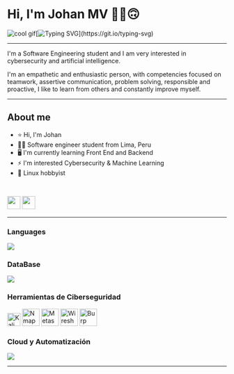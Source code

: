 # Hi, I'm Johan MV ✌🏻🙃

![cool gif](https://github.githubassets.com/images/mona-whisper.gif)[![Typing SVG](https://readme-typing-svg.herokuapp.com?font=Fira+Code&pause=1000&width=435&lines=I+like+it+programming+.+.+.)](https://git.io/typing-svg)

---
I'm a Software Engineering student and I am very interested in cybersecurity and artificial intelligence. 

I'm an empathetic and enthusiastic person, with competencies focused on teamwork, assertive communication, problem solving, responsible and proactive, I like to learn from others and constantly improve myself.  

---

## About me

- ⭐ Hi, I'm Johan  
- 🧑‍💻 Software engineer student from Lima, Peru
- 🖥️ I'm currently learning Front End and Backend
- ⚡ I'm interested Cybersecurity & Machine Learning
- 🐧 Linux hobbyist
<br>
<p>
<a href="https://www.instagram.com/johan_mv2000/"><img src="https://img.shields.io/badge/Instagram-%23E4405F.svg?style=for-the-badge&logo=Instagram&logoColor=white" style="margin-bottom: 4px;" height="30px" target="_blank"></a>
<a href="https://www.linkedin.com/in/johan-ra%C3%BAl-moreno-vergara-82953620b/"><img src="https://img.shields.io/badge/Linkedin-%231572B6.svg?style=for-the-badge&logo=Linkedin&logoColor=white" style="margin-bottom: 4px;" height="30px" target="_blank"></a>
</p>

---

### Languages

<p align="left">
    <img src="https://skillicons.dev/icons?i=cpp,cs,python,html,css,js,angular,vue,dotnet,github,linux," />
</p>

### DataBase

<p align="left">
    <img src="https://skillicons.dev/icons?i=mysql,mongodb,postgres" />
</p>

### Herramientas de Ciberseguridad
<p align="left">
    <img src="https://img.shields.io/badge/Kali_Linux-5C4258?style=for-the-badge&logo=kali-linux&logoColor=white" alt="Kali Linux" height="30px" />
    <img src="http://googleusercontent.com/image_collection/image_retrieval/9282768135367990072_0" alt="Nmap" height="40px" />
    <img src="http://googleusercontent.com/image_collection/image_retrieval/11044039545293732926_0" alt="Metasploit" height="40px" />
    <img src="http://googleusercontent.com/image_collection/image_retrieval/10140836650276383547_0" alt="Wireshark" height="40px" />
    <img src="http://googleusercontent.com/image_collection/image_retrieval/5790572436828431332_0" alt="Burp Suite" height="40px" />
</p>

### **Cloud y Automatización**
<p align="left">
    <img src="https://skillicons.dev/icons?i=aws,azure,gcp,docker,powerbi" />
</p>



---
